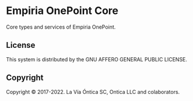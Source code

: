 ﻿# Empiria OnePoint Core

Core types and services of Empiria OnePoint.

## License

This system is distributed by the GNU AFFERO GENERAL PUBLIC LICENSE.

## Copyright

Copyright © 2017-2022. La Vía Óntica SC, Ontica LLC and colaborators.
